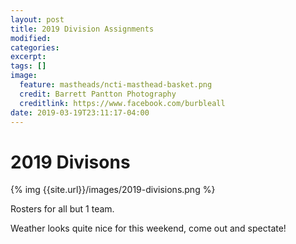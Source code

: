 ```yaml
---
layout: post
title: 2019 Division Assignments
modified:
categories: 
excerpt:
tags: []
image:
  feature: mastheads/ncti-masthead-basket.png
  credit: Barrett Pantton Photography
  creditlink: https://www.facebook.com/burbleall
date: 2019-03-19T23:11:17-04:00
---
```


# 2019 Divisons

{% img {{site.url}}/images/2019-divisions.png %}

Rosters for all but 1 team.

Weather looks quite nice for this weekend, come out and spectate!


